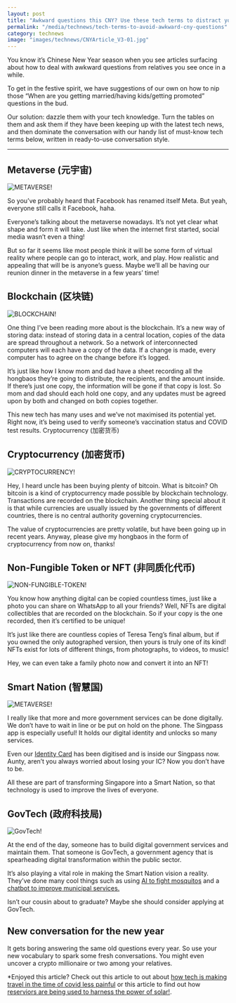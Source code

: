 ```yaml
---
layout: post
title: "Awkward questions this CNY? Use these tech terms to distract your relatives"
permalink: "/media/technews/tech-terms-to-avoid-awkward-cny-questions"
category: technews
image: "images/technews/CNYArticle_V3-01.jpg"
---
```

You know it’s Chinese New Year season when you see articles surfacing about how to deal with awkward questions from relatives you see once in a while. 

To get in the festive spirit, we have suggestions of our own on how to nip those “When are you getting married/having kids/getting promoted” questions in the bud. 

Our solution: dazzle them with your tech knowledge. Turn the tables on them and ask them if they have been keeping up with the latest tech news, and then dominate the conversation with our handy list of must-know tech terms below, written in ready-to-use conversation style. 

---
## Metaverse (元宇宙) 

![METAVERSE!](/images/technews/CNYArticle_V3-02.jpg)

So you’ve probably heard that Facebook has renamed itself Meta. But yeah, everyone still calls it Facebook, haha. 

Everyone’s talking about the metaverse nowadays. It’s not yet clear what shape and form it will take. Just like when the internet first started, social media wasn’t even a thing! 

But so far it seems like most people think it will be some form of virtual reality where people can go to interact, work, and play. How realistic and appealing that will be is anyone’s guess. Maybe we’ll all be having our reunion dinner in the metaverse in a few years’ time!


## Blockchain (区块链) 


![BLOCKCHAIN!](/images/technews/CNYArticle_V3-03.jpg)

One thing I’ve been reading more about is the blockchain. It’s a new way of storing data: instead of storing data in a central location, copies of the data are spread throughout a network. So a network of interconnected computers will each have a copy of the data. If a change is made, every computer has to agree on the change before it’s logged. 

It’s just like how I know mom and dad have a sheet recording all the hongbaos they’re going to distribute, the recipients, and the amount inside. If there’s just one copy, the information will be gone if that copy is lost. So mom and dad should each hold one copy, and any updates must be agreed upon by both and changed on both copies together. 

This new tech has many uses and we’ve not maximised its potential yet. Right now, it’s being used to verify someone’s vaccination status and COVID test results. 
Cryptocurrency (加密货币) 

## Cryptocurrency (加密货币) 

![CRYPTOCURRENCY!](/images/technews/CNYArticle_V3-04.jpg)

Hey, I heard uncle has been buying plenty of bitcoin. What is bitcoin? Oh bitcoin is a kind of cryptocurrency made possible by blockchain technology. Transactions are recorded on the blockchain. Another thing special about it is that while currencies are usually issued by the governments of different countries, there is no central authority governing cryptocurrencies.

The value of cryptocurrencies are pretty volatile, but have been going up in recent years. Anyway, please give my hongbaos in the form of cryptocurrency from now on, thanks!

## Non-Fungible Token or NFT (非同质化代币)

![NON-FUNGIBLE-TOKEN!](/images/technews/CNYArticle_V3-07.jpg)


You know how anything digital can be copied countless times, just like a photo you can share on WhatsApp to all your friends? Well, NFTs are digital collectibles that are recorded on the blockchain. So if your copy is the one recorded, then it’s certified to be unique! 

It’s just like there are countless copies of Teresa Teng’s final album, but if you owned the only autographed version, then yours is truly one of its kind! NFTs exist for lots of different things, from photographs, to videos, to music! 

Hey, we can even take a family photo now and convert it into an NFT! 

## Smart Nation (智慧国) 

![METAVERSE!](/images/technews/CNYArticle_V3-05.jpg)

I really like that more and more government services can be done digitally. We don’t have to wait in line or be put on hold on the phone. The Singpass app is especially useful! It holds our digital identity and unlocks so many services. 

Even our [Identity Card](https://www.tech.gov.sg/media/technews/singpass-digital-ic) has been digitised and is inside our Singpass now. Aunty, aren’t you always worried about losing your IC? Now you don’t have to be. 

All these are part of transforming Singapore into a Smart Nation, so that technology is used to improve the lives of everyone. 

## GovTech (政府科技局)


![GovTech!](/images/technews/CNYArticle_V3-06.jpg)

At the end of the day, someone has to build digital government services and maintain them. That someone is GovTech, a government agency that is spearheading digital transformation within the public sector. 

It’s also playing a vital role in making the Smart Nation vision a reality. They’ve done many cool things such as using [AI to fight mosquitos](https://www.tech.gov.sg/media/technews/using-ai-to-differentiate-mosquito-larvae) and a [chatbot to improve municipal services.](https://www.tech.gov.sg/media/technews/developing-the-one-service-chatbot) 
 
Isn’t our cousin about to graduate? Maybe she should consider applying at GovTech. 


## New conversation for the new year

It gets boring answering the same old questions every year. So use your new vocabulary to spark some fresh conversations. You might even uncover a crypto millionaire or two among your relatives. 


*Enjoyed this article? Check out this article to out about [how tech is making travel in the time of covid less painful](https://www.tech.gov.sg/media/technews/travel-in-the-time-of-covid) or this article to find out how [reserviors are being used to harness the power of solar!](https://www.tech.gov.sg/media/technews/benefits-of-solar-polar).



